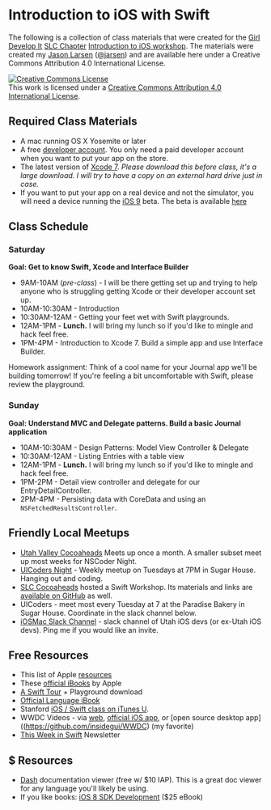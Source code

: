 # Introduction to iOS with Swift

The following is a collection of class materials that were created for the [Girl Develop It](https://www.girldevelopit.com) [SLC Chapter](https://www.girldevelopit.com/chapters/salt-lake-city) [Introduction to iOS workshop](http://www.meetup.com/Girl-Develop-It-Salt-Lake-City/events/222965183/). The materials were created my [Jason Larsen](http://jasonlarsen.me/) ([@jarsen](https://twitter.com/jarsen)) and are available here under a Creative Commons Attribution 4.0 International License.

<a rel="license" href="http://creativecommons.org/licenses/by/4.0/"><img alt="Creative Commons License" style="border-width:0" src="https://i.creativecommons.org/l/by/4.0/88x31.png" /></a><br />This work is licensed under a <a rel="license" href="http://creativecommons.org/licenses/by/4.0/">Creative Commons Attribution 4.0 International License</a>.

## Required Class Materials

* A mac running OS X Yosemite or later
* A free [developer account](https://developer.apple.com/programs/). You only need a paid developer account when you want to put your app on the store.
* The latest version of [Xcode 7](https://developer.apple.com/xcode/downloads/). _Please download this before class, it's a large download. I will try to have a copy on an external hard drive just in case._
* If you want to put your app on a real device and not the simulator, you will need a device running the [iOS 9](http://www.apple.com/ios/ios9-preview/?cid=wwa-us-kwg-features-com) beta. The beta is available [here](https://beta.apple.com)

## Class Schedule

### Saturday
**Goal: Get to know Swift, Xcode and Interface Builder**

* 9AM-10AM (*pre-class*) - I will be there getting set up and trying to help anyone who is struggling getting Xcode or their developer account set up.
* 10AM-10:30AM - Introduction
* 10:30AM-12AM - Getting your feet wet with Swift playgrounds.
* 12AM-1PM - **Lunch.** I will bring my lunch so if you'd like to mingle and hack feel free.
* 1PM-4PM - Introduction to Xcode 7. Build a simple app and use Interface Builder.

Homework assignment: Think of a cool name for your Journal app we'll be building tomorrow! If you're feeling a bit uncomfortable with Swift, please review the playground.

### Sunday
**Goal: Understand MVC and Delegate patterns. Build a basic Journal application**

* 10AM-10:30AM - Design Patterns: Model View Controller & Delegate
* 10:30AM-12AM - Listing Entries with a table view
* 12AM-1PM - **Lunch.** I will bring my lunch so if you'd like to mingle and hack feel free.
* 1PM-2PM - Detail view controller and delegate for our EntryDetailController.
* 2PM-4PM - Persisting data with CoreData and using an `NSFetchedResultsController`.

## Friendly Local Meetups

* [Utah Valley Cocoaheads](http://www.meetup.com/Utah-Valley-CocoaHeads-iOS-and-Mac-Development/) Meets up once a month. A smaller subset meet up most weeks for NSCoder Night.
* [UICoders Night](https://groups.google.com/forum/#!forum/uicoders-slc) - Weekly meetup on Tuesdays at 7PM in Sugar House. Hanging out and coding.
* [SLC Cocoaheads](https://www.facebook.com/groups/127783123953808/) hosted a Swift Workshop. Its materials and links are [available on GitHub](https://github.com/tompiarulli/starting-swift) as well.
* UICoders - meet most every Tuesday at 7 at the Paradise Bakery in Sugar House. Coordinate in the slack channel below.
* [iOSMac Slack Channel](https://iosmac.slack.com) - slack channel of Utah iOS devs (or ex-Utah iOS devs). Ping me if you would like an invite.

## Free Resources

* This list of Apple [resources](https://developer.apple.com/swift/resources/)
* These [official iBooks](https://developer.apple.com/swift/resources/) by Apple
* [A Swift Tour](https://developer.apple.com/library/prerelease/ios/documentation/Swift/Conceptual/Swift_Programming_Language/GuidedTour.html) + Playground download
* [Official Language iBook](https://itunes.apple.com/us/book/swift-programming-language/id1002622538?mt=11)
* Stanford [iOS / Swift class on iTunes U](https://itunes.apple.com/us/course/developing-ios-8-apps-swift/id961180099).
* WWDC Videos - via [web](https://developer.apple.com/videos/), [official iOS app](https://itunes.apple.com/us/app/wwdc/id640199958?mt=8), or [open source desktop app]((https://github.com/insidegui/WWDC) (my favorite)
* [This Week in Swift](https://swiftnews.curated.co) Newsletter

## $ Resources

* [Dash](https://kapeli.com/dash) documentation viewer (free w/ $10 IAP). This is a great doc viewer for any language you'll likely be using.
* If you like books: [iOS 8 SDK Development](https://pragprog.com/book/adios2/ios-8-sdk-development) ($25 eBook)
